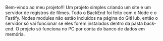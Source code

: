 Bem-vindo ao meu projeto!!!
Um projeto simples criando um site e um servidor de registros de filmes.
Todo o BackEnd foi feito com o Node e o Fastify.
Nodes modules não estão incluídos na página do GitHub, então o servidor só vai funcionar se eles forem instalados dentro da pasta back-end.
O projeto só funciona no PC por conta do banco de dados em memória. 
